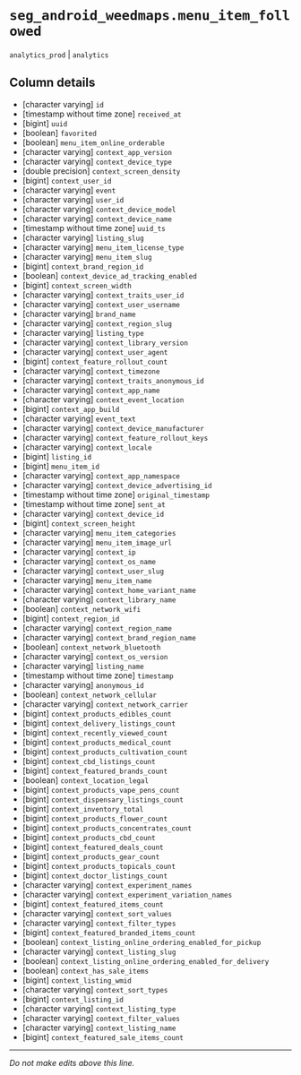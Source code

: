 # `seg_android_weedmaps.menu_item_followed`
`analytics_prod` | `analytics`

## Column details
* [character varying] `id`
* [timestamp without time zone] `received_at`
* [bigint]    `uuid`
* [boolean]   `favorited`
* [boolean]   `menu_item_online_orderable`
* [character varying] `context_app_version`
* [character varying] `context_device_type`
* [double precision] `context_screen_density`
* [bigint]    `context_user_id`
* [character varying] `event`
* [character varying] `user_id`
* [character varying] `context_device_model`
* [character varying] `context_device_name`
* [timestamp without time zone] `uuid_ts`
* [character varying] `listing_slug`
* [character varying] `menu_item_license_type`
* [character varying] `menu_item_slug`
* [bigint]    `context_brand_region_id`
* [boolean]   `context_device_ad_tracking_enabled`
* [bigint]    `context_screen_width`
* [character varying] `context_traits_user_id`
* [character varying] `context_user_username`
* [character varying] `brand_name`
* [character varying] `context_region_slug`
* [character varying] `listing_type`
* [character varying] `context_library_version`
* [character varying] `context_user_agent`
* [bigint]    `context_feature_rollout_count`
* [character varying] `context_timezone`
* [character varying] `context_traits_anonymous_id`
* [character varying] `context_app_name`
* [character varying] `context_event_location`
* [bigint]    `context_app_build`
* [character varying] `event_text`
* [character varying] `context_device_manufacturer`
* [character varying] `context_feature_rollout_keys`
* [character varying] `context_locale`
* [bigint]    `listing_id`
* [bigint]    `menu_item_id`
* [character varying] `context_app_namespace`
* [character varying] `context_device_advertising_id`
* [timestamp without time zone] `original_timestamp`
* [timestamp without time zone] `sent_at`
* [character varying] `context_device_id`
* [bigint]    `context_screen_height`
* [character varying] `menu_item_categories`
* [character varying] `menu_item_image_url`
* [character varying] `context_ip`
* [character varying] `context_os_name`
* [character varying] `context_user_slug`
* [character varying] `menu_item_name`
* [character varying] `context_home_variant_name`
* [character varying] `context_library_name`
* [boolean]   `context_network_wifi`
* [bigint]    `context_region_id`
* [character varying] `context_region_name`
* [character varying] `context_brand_region_name`
* [boolean]   `context_network_bluetooth`
* [character varying] `context_os_version`
* [character varying] `listing_name`
* [timestamp without time zone] `timestamp`
* [character varying] `anonymous_id`
* [boolean]   `context_network_cellular`
* [character varying] `context_network_carrier`
* [bigint]    `context_products_edibles_count`
* [bigint]    `context_delivery_listings_count`
* [bigint]    `context_recently_viewed_count`
* [bigint]    `context_products_medical_count`
* [bigint]    `context_products_cultivation_count`
* [bigint]    `context_cbd_listings_count`
* [bigint]    `context_featured_brands_count`
* [boolean]   `context_location_legal`
* [bigint]    `context_products_vape_pens_count`
* [bigint]    `context_dispensary_listings_count`
* [bigint]    `context_inventory_total`
* [bigint]    `context_products_flower_count`
* [bigint]    `context_products_concentrates_count`
* [bigint]    `context_products_cbd_count`
* [bigint]    `context_featured_deals_count`
* [bigint]    `context_products_gear_count`
* [bigint]    `context_products_topicals_count`
* [bigint]    `context_doctor_listings_count`
* [character varying] `context_experiment_names`
* [character varying] `context_experiment_variation_names`
* [bigint]    `context_featured_items_count`
* [character varying] `context_sort_values`
* [character varying] `context_filter_types`
* [bigint]    `context_featured_branded_items_count`
* [boolean]   `context_listing_online_ordering_enabled_for_pickup`
* [character varying] `context_listing_slug`
* [boolean]   `context_listing_online_ordering_enabled_for_delivery`
* [boolean]   `context_has_sale_items`
* [bigint]    `context_listing_wmid`
* [character varying] `context_sort_types`
* [bigint]    `context_listing_id`
* [character varying] `context_listing_type`
* [character varying] `context_filter_values`
* [character varying] `context_listing_name`
* [bigint]    `context_featured_sale_items_count`

-------------------------------------------------------------------------------
*Do not make edits above this line.*
